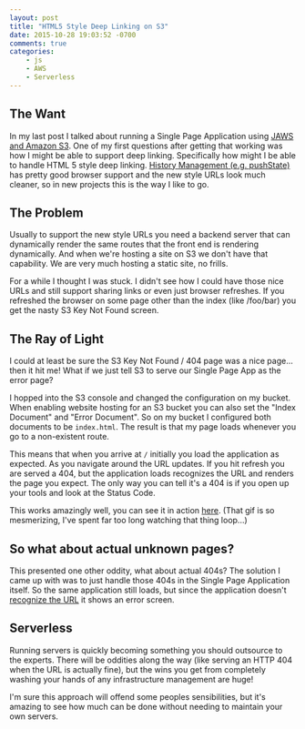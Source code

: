 ```yaml
---
layout: post
title: "HTML5 Style Deep Linking on S3"
date: 2015-10-28 19:03:52 -0700
comments: true
categories:
    - js
    - AWS
    - Serverless
---
```


## The Want
In my last post I talked about running a Single Page Application using [JAWS and Amazon S3](/2015/10/03/web-apps-without-servers/).
One of my first questions after getting that working was how I might be able to support deep linking. Specifically how 
might I be able to handle HTML 5 style deep linking. [History Management (e.g. pushState)](http://caniuse.com/#feat=history)
has pretty good browser support and the new style URLs look much cleaner, so in new projects this is the way I like to 
go.

## The Problem
Usually to support the new style URLs you need a backend server that can dynamically render the same routes that the 
front end is rendering dynamically. And when we're hosting a site on S3 we don't have that capability. We are very much 
hosting a static site, no frills.

For a while I thought I was stuck. I didn't see how I could have those nice URLs and still support sharing links or even 
just browser refreshes. If you refreshed the browser on some page other than the index (like /foo/bar) you get the nasty 
S3 Key Not Found screen.

## The Ray of Light
I could at least be sure the S3 Key Not Found / 404 page was a nice page... then it hit me! What if we just tell S3 to 
serve our Single Page App as the error page?

I hopped into the S3 console and changed the configuration on my bucket. When enabling website hosting for an S3 bucket 
you can also set the "Index Document" and "Error Document". So on my bucket I configured both documents to be 
`index.html`. The result is that my page loads whenever you go to a non-existent route.

This means that when you arrive at `/` initially you load the application as expected. As you navigate around the URL 
updates. If you hit refresh you are served a 404, but the application loads recognizes the URL and renders the page you 
expect. The only way you can tell it's a 404 is if you open up your tools and look at the Status Code.

This works amazingly well, you can see it in action [here](http://s3-static-test.s3-website-us-west-2.amazonaws.com/).
(That gif is so mesmerizing, I've spent far too long watching that thing loop...)

## So what about actual unknown pages?
This presented one other oddity, what about actual 404s? The solution I came up with was to just handle those 404s in 
the Single Page Application itself. So the same application still loads, but since the application doesn't [recognize the 
URL](http://s3-static-test.s3-website-us-west-2.amazonaws.com/this/page/is/not/real) it shows an error screen.

## Serverless
Running servers is quickly becoming something you should outsource to the experts. There will be oddities along the way 
(like serving an HTTP 404 when the URL is actually fine), but the wins you get from completely washing your hands of any 
infrastructure management are huge!

I'm sure this approach will offend some peoples sensibilities, but it's amazing to see how much can be done without 
needing to maintain your own servers.
